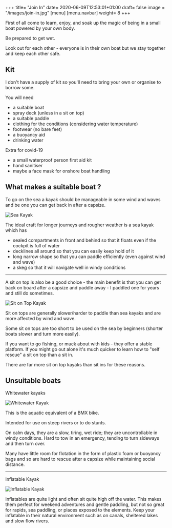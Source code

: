 +++
title= "Join In"
date= 2020-06-09T12:53:01+01:00
draft= false
image = "/images/join-in.jpg"
[menu]
    [menu.navbar]
        weight= 8
+++

First of all come to learn, enjoy, and soak up the magic of being in a small boat powered by your own body.

Be prepared to get wet.

Look out for each other - everyone is in their own boat but we stay together and keep each other safe.

## Kit

I don't have a supply of kit so you'll need to bring your own or organise to borrow some.

You will need

- a suitable boat
- spray deck (unless in a sit on top)
- a suitable paddle
- clothing for the conditions (considering water temperature)
- footwear (no bare feet)
- a buoyancy aid
- drinking water

Extra for covid-19

- a small waterproof person first aid kit
- hand sanitiser
- maybe a face mask for onshore boat handling

## What makes a suitable boat ?

To go on the sea a kayak should be manageable in some wind and waves and be one you can get back in after a capsize.

![Sea Kayak](/images/sea-kayak.jpg)

The ideal craft for longer journeys and rougher weather is a sea kayak which has

- sealed compartments in front and behind so that it floats even if the cockpit is full of water
- decklines all around so that you can easily keep hold of it
- long narrow shape so that you can paddle efficiently (even against wind and wave)
- a skeg so that it will navigate well in windy conditions

---

A sit on top is also be a good choice - the main benefit is that you can get back on board after a capsize and paddle away - I paddled one for years and still do sometimes.

![Sit on Top Kayak](/images/sit-on-top.jpg)

Sit on tops are generally slower/harder to paddle than sea kayaks and are more affected by wind and wave.

Some sit on tops are too short to be used on the sea by beginners (shorter boats slower and turn more easily).

If you want to go fishing, or muck about with kids - they offer a stable platform. If you might go out alone it's much quicker to learn how to "self rescue" a sit on top than a sit in.

There are far more sit on top kayaks than sit ins for these reasons.

## Unsuitable boats

Whitewater kayaks

![Whitewater Kayak](/images/whitewater.jpg)

This is the aquatic equivalent of a BMX bike.

Intended for use on steep rivers or to do stunts.

On calm days, they are a slow, tiring, wet ride; they are uncontrollable in windy conditions. Hard to tow in an emergency, tending to turn sideways and then turn over.

Many have little room for flotation in the form of plastic foam or buoyancy bags and so are hard to rescue after a capsize while maintaining social distance.

---

Inflatable Kayak

![Inflatable Kayak](/images/inflatable.jpg)

Inflatables are quite light and often sit quite high off the water. This makes them perfect for weekend adventures and gentle paddling, but not so great for rapids, sea paddling, or places exposed to the elements. Keep your inflatable in their natural environment such as on canals, sheltered lakes and slow flow rivers.
